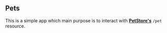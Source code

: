 ## Pets

This is a simple app which main purpose is to interact with **[PetStore's](https://petstore.swagger.io/)** `/pet` resource.